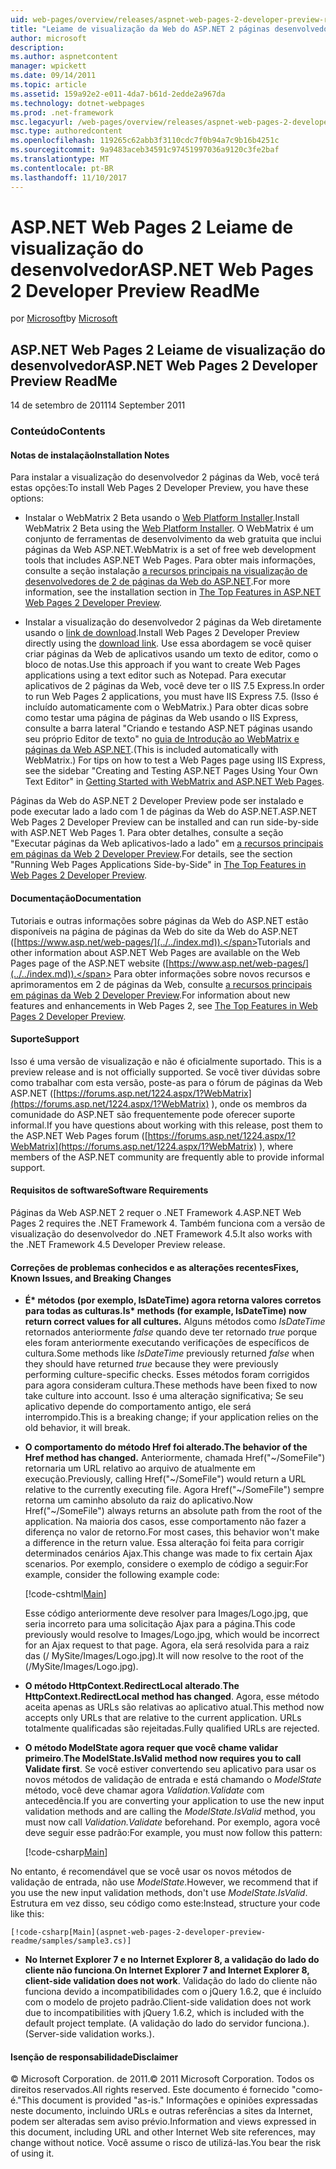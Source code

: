 ```yaml
---
uid: web-pages/overview/releases/aspnet-web-pages-2-developer-preview-readme
title: "Leiame de visualização da Web do ASP.NET 2 páginas desenvolvedor | Microsoft Docs"
author: microsoft
description: 
ms.author: aspnetcontent
manager: wpickett
ms.date: 09/14/2011
ms.topic: article
ms.assetid: 159a92e2-e011-4da7-b61d-2edde2a967da
ms.technology: dotnet-webpages
ms.prod: .net-framework
msc.legacyurl: /web-pages/overview/releases/aspnet-web-pages-2-developer-preview-readme
msc.type: authoredcontent
ms.openlocfilehash: 119265c62abb3f3110cdc7f0b94a7c9b16b4251c
ms.sourcegitcommit: 9a9483aceb34591c97451997036a9120c3fe2baf
ms.translationtype: MT
ms.contentlocale: pt-BR
ms.lasthandoff: 11/10/2017
---
```

<a name="aspnet-web-pages-2-developer-preview-readme"></a><span data-ttu-id="aa855-102">ASP.NET Web Pages 2 Leiame de visualização do desenvolvedor</span><span class="sxs-lookup"><span data-stu-id="aa855-102">ASP.NET Web Pages 2 Developer Preview ReadMe</span></span>
====================
<span data-ttu-id="aa855-103">por [Microsoft](https://github.com/microsoft)</span><span class="sxs-lookup"><span data-stu-id="aa855-103">by [Microsoft](https://github.com/microsoft)</span></span>

## <a name="aspnet-web-pages-2-developer-preview-readme"></a><span data-ttu-id="aa855-104">ASP.NET Web Pages 2 Leiame de visualização do desenvolvedor</span><span class="sxs-lookup"><span data-stu-id="aa855-104">ASP.NET Web Pages 2 Developer Preview ReadMe</span></span>

<span data-ttu-id="aa855-105">14 de setembro de 2011</span><span class="sxs-lookup"><span data-stu-id="aa855-105">14 September 2011</span></span>

### <a name="contents"></a><span data-ttu-id="aa855-106">Conteúdo</span><span class="sxs-lookup"><span data-stu-id="aa855-106">Contents</span></span>

#### <a id="_Toc303701284"></a><span data-ttu-id="aa855-107">Notas de instalação</span><span class="sxs-lookup"><span data-stu-id="aa855-107">Installation Notes</span></span>

<span data-ttu-id="aa855-108">Para instalar a visualização do desenvolvedor 2 páginas da Web, você terá estas opções:</span><span class="sxs-lookup"><span data-stu-id="aa855-108">To install Web Pages 2 Developer Preview, you have these options:</span></span>

- <span data-ttu-id="aa855-109">Instalar o WebMatrix 2 Beta usando o [Web Platform Installer](https://go.microsoft.com/fwlink/?LinkId=226883).</span><span class="sxs-lookup"><span data-stu-id="aa855-109">Install WebMatrix 2 Beta using the [Web Platform Installer](https://go.microsoft.com/fwlink/?LinkId=226883).</span></span> <span data-ttu-id="aa855-110">O WebMatrix é um conjunto de ferramentas de desenvolvimento da web gratuita que inclui páginas da Web ASP.NET.</span><span class="sxs-lookup"><span data-stu-id="aa855-110">WebMatrix is a set of free web development tools that includes ASP.NET Web Pages.</span></span> <span data-ttu-id="aa855-111">Para obter mais informações, consulte a seção instalação [a recursos principais na visualização de desenvolvedores de 2 de páginas da Web do ASP.NET](https://go.microsoft.com/fwlink/?LinkID=227824).</span><span class="sxs-lookup"><span data-stu-id="aa855-111">For more information, see the installation section in [The Top Features in ASP.NET Web Pages 2 Developer Preview](https://go.microsoft.com/fwlink/?LinkID=227824).</span></span>

- <span data-ttu-id="aa855-112">Instalar a visualização do desenvolvedor 2 páginas da Web diretamente usando o [link de download](https://go.microsoft.com/fwlink/?LinkID=226335).</span><span class="sxs-lookup"><span data-stu-id="aa855-112">Install Web Pages 2 Developer Preview directly using the [download link](https://go.microsoft.com/fwlink/?LinkID=226335).</span></span> <span data-ttu-id="aa855-113">Use essa abordagem se você quiser criar páginas da Web de aplicativos usando um texto de editor, como o bloco de notas.</span><span class="sxs-lookup"><span data-stu-id="aa855-113">Use this approach if you want to create Web Pages applications using a text editor such as Notepad.</span></span> <span data-ttu-id="aa855-114">Para executar aplicativos de 2 páginas da Web, você deve ter o IIS 7.5 Express.</span><span class="sxs-lookup"><span data-stu-id="aa855-114">In order to run Web Pages 2 applications, you must have IIS Express 7.5.</span></span> <span data-ttu-id="aa855-115">(Isso é incluído automaticamente com o WebMatrix.) Para obter dicas sobre como testar uma página de páginas da Web usando o IIS Express, consulte a barra lateral "Criando e testando ASP.NET páginas usando seu próprio Editor de texto" no [guia de Introdução ao WebMatrix e páginas da Web ASP.NET](https://go.microsoft.com/fwlink/?LinkId=202889).</span><span class="sxs-lookup"><span data-stu-id="aa855-115">(This is included automatically with WebMatrix.) For tips on how to test a Web Pages page using IIS Express, see the sidebar "Creating and Testing ASP.NET Pages Using Your Own Text Editor" in [Getting Started with WebMatrix and ASP.NET Web Pages](https://go.microsoft.com/fwlink/?LinkId=202889).</span></span>

<span data-ttu-id="aa855-116">Páginas da Web do ASP.NET 2 Developer Preview pode ser instalado e pode executar lado a lado com 1 de páginas da Web do ASP.NET.</span><span class="sxs-lookup"><span data-stu-id="aa855-116">ASP.NET Web Pages 2 Developer Preview can be installed and can run side-by-side with ASP.NET Web Pages 1.</span></span> <a id="a"></a><span data-ttu-id="aa855-117">Para obter detalhes, consulte a seção "Executar páginas da Web aplicativos-lado a lado" em [a recursos principais em páginas da Web 2 Developer Preview](https://go.microsoft.com/fwlink/?LinkID=227824).</span><span class="sxs-lookup"><span data-stu-id="aa855-117">For details, see the section "Running Web Pages Applications Side-by-Side" in [The Top Features in Web Pages 2 Developer Preview](https://go.microsoft.com/fwlink/?LinkID=227824).</span></span>

#### <a id="_Toc303701285"></a><span data-ttu-id="aa855-118">Documentação</span><span class="sxs-lookup"><span data-stu-id="aa855-118">Documentation</span></span>

<span data-ttu-id="aa855-119">Tutoriais e outras informações sobre páginas da Web do ASP.NET estão disponíveis na página de páginas da Web do site da Web do ASP.NET ([https://www.asp.net/web-pages/](../../index.md)).</span><span class="sxs-lookup"><span data-stu-id="aa855-119">Tutorials and other information about ASP.NET Web Pages are available on the Web Pages page of the ASP.NET website ([https://www.asp.net/web-pages/](../../index.md)).</span></span> <span data-ttu-id="aa855-120">Para obter informações sobre novos recursos e aprimoramentos em 2 de páginas da Web, consulte [a recursos principais em páginas da Web 2 Developer Preview](https://go.microsoft.com/fwlink/?LinkID=227824).</span><span class="sxs-lookup"><span data-stu-id="aa855-120">For information about new features and enhancements in Web Pages 2, see [The Top Features in Web Pages 2 Developer Preview](https://go.microsoft.com/fwlink/?LinkID=227824).</span></span>

#### <a id="_Toc303701286"></a><span data-ttu-id="aa855-121">Suporte</span><span class="sxs-lookup"><span data-stu-id="aa855-121">Support</span></span>

<a id="_Toc209852135"></a><span data-ttu-id="aa855-122"><a id="_Toc255833657"></a>Isso é uma versão de visualização e não é oficialmente suportado.</span><span class="sxs-lookup"><span data-stu-id="aa855-122"><a id="_Toc255833657"></a> This is a preview release and is not officially supported.</span></span> <span data-ttu-id="aa855-123">Se você tiver dúvidas sobre como trabalhar com esta versão, poste-as para o fórum de páginas da Web ASP.NET ([https://forums.asp.net/1224.aspx/1?WebMatrix](https://forums.asp.net/1224.aspx/1?WebMatrix) ), onde os membros da comunidade do ASP.NET são frequentemente pode oferecer suporte informal.</span><span class="sxs-lookup"><span data-stu-id="aa855-123">If you have questions about working with this release, post them to the ASP.NET Web Pages forum ([https://forums.asp.net/1224.aspx/1?WebMatrix](https://forums.asp.net/1224.aspx/1?WebMatrix) ), where members of the ASP.NET community are frequently able to provide informal support.</span></span>

#### <a id="_Toc303701287"></a><span data-ttu-id="aa855-124">Requisitos de software</span><span class="sxs-lookup"><span data-stu-id="aa855-124">Software Requirements</span></span>

<span data-ttu-id="aa855-125">Páginas da Web ASP.NET 2 requer o .NET Framework 4.</span><span class="sxs-lookup"><span data-stu-id="aa855-125">ASP.NET Web Pages 2 requires the .NET Framework 4.</span></span> <span data-ttu-id="aa855-126">Também funciona com a versão de visualização do desenvolvedor do .NET Framework 4.5.</span><span class="sxs-lookup"><span data-stu-id="aa855-126">It also works with the .NET Framework 4.5 Developer Preview release.</span></span>

<a id="_Toc303701288"></a><a id="_Breaking_Changes"></a>

#### <a name="fixes-known-issues-and-breaking-changes"></a><span data-ttu-id="aa855-127">Correções de problemas conhecidos e as alterações recentes</span><span class="sxs-lookup"><span data-stu-id="aa855-127">Fixes, Known Issues, and Breaking Changes</span></span>

<a id="_Toc224729061"></a><a id="_Toc238051347"></a>

- <span data-ttu-id="aa855-128">**É\* métodos (por exemplo, IsDateTime) agora retorna valores corretos para todas as culturas.**</span><span class="sxs-lookup"><span data-stu-id="aa855-128">**Is\* methods (for example, IsDateTime) now return correct values for all cultures.**</span></span> <span data-ttu-id="aa855-129">Alguns métodos como *IsDateTime* retornados anteriormente *false* quando deve ter retornado *true* porque eles foram anteriormente executando verificações de específicos de cultura.</span><span class="sxs-lookup"><span data-stu-id="aa855-129">Some methods like *IsDateTime* previously returned *false* when they should have returned *true* because they were previously performing culture-specific checks.</span></span> <span data-ttu-id="aa855-130">Esses métodos foram corrigidos para agora consideram cultura.</span><span class="sxs-lookup"><span data-stu-id="aa855-130">These methods have been fixed to now take culture into account.</span></span> <span data-ttu-id="aa855-131">Isso é uma alteração significativa; Se seu aplicativo depende do comportamento antigo, ele será interrompido.</span><span class="sxs-lookup"><span data-stu-id="aa855-131">This is a breaking change; if your application relies on the old behavior, it will break.</span></span>
- <span data-ttu-id="aa855-132">**O comportamento do método Href foi alterado.**</span><span class="sxs-lookup"><span data-stu-id="aa855-132">**The behavior of the Href method has changed.**</span></span> <span data-ttu-id="aa855-133">Anteriormente, chamada Href("~/SomeFile") retornaria um URL relativo ao arquivo de atualmente em execução.</span><span class="sxs-lookup"><span data-stu-id="aa855-133">Previously, calling Href("~/SomeFile") would return a URL relative to the currently executing file.</span></span> <span data-ttu-id="aa855-134">Agora Href("~/SomeFile") sempre retorna um caminho absoluto da raiz do aplicativo.</span><span class="sxs-lookup"><span data-stu-id="aa855-134">Now Href("~/SomeFile") always returns an absolute path from the root of the application.</span></span> <span data-ttu-id="aa855-135">Na maioria dos casos, esse comportamento não fazer a diferença no valor de retorno.</span><span class="sxs-lookup"><span data-stu-id="aa855-135">For most cases, this behavior won't make a difference in the return value.</span></span> <span data-ttu-id="aa855-136">Essa alteração foi feita para corrigir determinados cenários Ajax.</span><span class="sxs-lookup"><span data-stu-id="aa855-136">This change was made to fix certain Ajax scenarios.</span></span> <span data-ttu-id="aa855-137">Por exemplo, considere o exemplo de código a seguir:</span><span class="sxs-lookup"><span data-stu-id="aa855-137">For example, consider the following example code:</span></span> 

    [!code-cshtml[Main](aspnet-web-pages-2-developer-preview-readme/samples/sample1.cshtml)]

    <span data-ttu-id="aa855-138">Esse código anteriormente deve resolver para Images/Logo.jpg, que seria incorreto para uma solicitação Ajax para a página.</span><span class="sxs-lookup"><span data-stu-id="aa855-138">This code previously would resolve to Images/Logo.jpg, which would be incorrect for an Ajax request to that page.</span></span> <span data-ttu-id="aa855-139">Agora, ela será resolvida para a raiz das (/ MySite/Images/Logo.jpg).</span><span class="sxs-lookup"><span data-stu-id="aa855-139">It will now resolve to the root of the (/MySite/Images/Logo.jpg).</span></span>
- <span data-ttu-id="aa855-140">**O método HttpContext.RedirectLocal alterado**.</span><span class="sxs-lookup"><span data-stu-id="aa855-140">**The HttpContext.RedirectLocal method has changed**.</span></span> <span data-ttu-id="aa855-141">Agora, esse método aceita apenas as URLs são relativas ao aplicativo atual.</span><span class="sxs-lookup"><span data-stu-id="aa855-141">This method now accepts only URLs that are relative to the current application.</span></span> <span data-ttu-id="aa855-142">URLs totalmente qualificadas são rejeitadas.</span><span class="sxs-lookup"><span data-stu-id="aa855-142">Fully qualified URLs are rejected.</span></span>
- <span data-ttu-id="aa855-143">**O método ModelState agora requer que você chame validar primeiro**.</span><span class="sxs-lookup"><span data-stu-id="aa855-143">**The ModelState.IsValid method now requires you to call Validate first**.</span></span> <span data-ttu-id="aa855-144">Se você estiver convertendo seu aplicativo para usar os novos métodos de validação de entrada e está chamando o *ModelState* método, você deve chamar agora *Validation.Validate* com antecedência.</span><span class="sxs-lookup"><span data-stu-id="aa855-144">If you are converting your application to use the new input validation methods and are calling the *ModelState.IsValid* method, you must now call *Validation.Validate* beforehand.</span></span> <span data-ttu-id="aa855-145">Por exemplo, agora você deve seguir esse padrão:</span><span class="sxs-lookup"><span data-stu-id="aa855-145">For example, you must now follow this pattern:</span></span> 

    [!code-csharp[Main](aspnet-web-pages-2-developer-preview-readme/samples/sample2.cs)]

 <span data-ttu-id="aa855-146">No entanto, é recomendável que se você usar os novos métodos de validação de entrada, não use *ModelState*.</span><span class="sxs-lookup"><span data-stu-id="aa855-146">However, we recommend that if you use the new input validation methods, don't use *ModelState.IsValid*.</span></span> <span data-ttu-id="aa855-147">Estrutura em vez disso, seu código como este:</span><span class="sxs-lookup"><span data-stu-id="aa855-147">Instead, structure your code like this:</span></span> 

    [!code-csharp[Main](aspnet-web-pages-2-developer-preview-readme/samples/sample3.cs)]
- <span data-ttu-id="aa855-148">**No Internet Explorer 7 e no Internet Explorer 8, a validação do lado do cliente não funciona**.</span><span class="sxs-lookup"><span data-stu-id="aa855-148">**On Internet Explorer 7 and Internet Explorer 8, client-side validation does not work**.</span></span> <span data-ttu-id="aa855-149">Validação do lado do cliente não funciona devido a incompatibilidades com o jQuery 1.6.2, que é incluído com o modelo de projeto padrão.</span><span class="sxs-lookup"><span data-stu-id="aa855-149">Client-side validation does not work due to incompatibilities with jQuery 1.6.2, which is included with the default project template.</span></span> <span data-ttu-id="aa855-150">(A validação do lado do servidor funciona.).</span><span class="sxs-lookup"><span data-stu-id="aa855-150">(Server-side validation works.).</span></span>

#### <a id="_Toc303701289"></a><span data-ttu-id="aa855-151">Isenção de responsabilidade</span><span class="sxs-lookup"><span data-stu-id="aa855-151">Disclaimer</span></span>

<span data-ttu-id="aa855-152">© Microsoft Corporation. de 2011.</span><span class="sxs-lookup"><span data-stu-id="aa855-152">© 2011 Microsoft Corporation.</span></span> <span data-ttu-id="aa855-153">Todos os direitos reservados.</span><span class="sxs-lookup"><span data-stu-id="aa855-153">All rights reserved.</span></span> <span data-ttu-id="aa855-154">Este documento é fornecido "como-é."</span><span class="sxs-lookup"><span data-stu-id="aa855-154">This document is provided "as-is."</span></span> <span data-ttu-id="aa855-155">Informações e opiniões expressadas neste documento, incluindo URLs e outras referências a sites da Internet, podem ser alteradas sem aviso prévio.</span><span class="sxs-lookup"><span data-stu-id="aa855-155">Information and views expressed in this document, including URL and other Internet Web site references, may change without notice.</span></span> <span data-ttu-id="aa855-156">Você assume o risco de utilizá-las.</span><span class="sxs-lookup"><span data-stu-id="aa855-156">You bear the risk of using it.</span></span>
